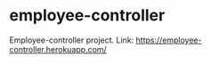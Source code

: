 # employee-controller
 Employee-controller project.
 Link: https://employee-controller.herokuapp.com/
